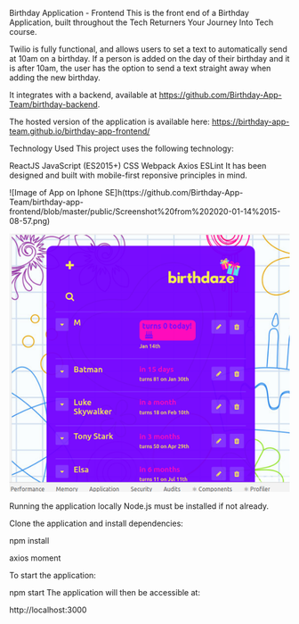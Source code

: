 Birthday Application - Frontend
This is the front end of a Birthday Application, built throughout the Tech Returners Your Journey Into Tech course.

Twilio is fully functional, and allows users to set a text to automatically send at 10am on a birthday. If a person is added on the day of their birthday and it is after 10am, the user has the option to send a text straight away when adding the new birthday.

It integrates with a backend, available at https://github.com/Birthday-App-Team/birthday-backend.

The hosted version of the application is available here: https://birthday-app-team.github.io/birthday-app-frontend/

Technology Used
This project uses the following technology:

ReactJS
JavaScript (ES2015+)
CSS
Webpack
Axios
ESLint
It has been designed and built with mobile-first reponsive principles in mind.

![Image of App on Iphone SE]h(ttps://github.com/Birthday-App-Team/birthday-app-frontend/blob/master/public/Screenshot%20from%202020-01-14%2015-08-57.png)

![Image of App on Ipad](https://github.com/Birthday-App-Team/birthday-app-frontend/blob/master/public/Screenshot%20from%202020-01-14%2015-09-10.png)

Running the application locally
Node.js must be installed if not already.

Clone the application and install dependencies:

npm install

axios
moment

To start the application:

npm start
The application will then be accessible at:

http://localhost:3000
